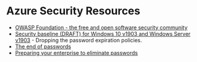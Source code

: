 # Azure Security Resources

* [OWASP Foundation - the free and open software security community](https://www.owasp.org/)
* [Security baseline (DRAFT) for Windows 10 v1903 and Windows Server v1903](https://blogs.technet.microsoft.com/secguide/2019/04/24/security-baseline-draft-for-windows-10-v1903-and-windows-server-v1903/) - Dropping the password expiration policies.
* [The end of passwords](https://www.microsoft.com/en-us/security/technology/identity-access-management/passwordless)
* [Preparing your enterprise to eliminate passwords](https://www.microsoft.com/security/blog/2019/07/11/preparing-your-enterprise-to-eliminate-passwords/)

